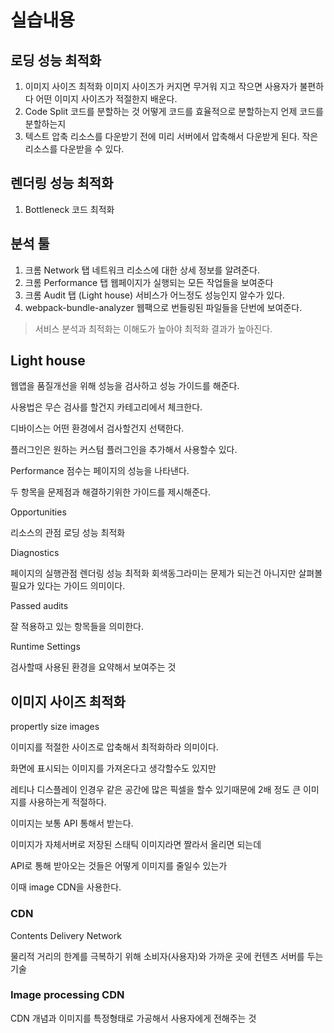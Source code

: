 # 실습내용

## 로딩 성능 최적화

1. 이미지 사이즈 최적화
   이미지 사이즈가 커지면 무거워 지고 작으면 사용자가 불편하다
   어떤 이미지 사이즈가 적절한지 배운다.
1. Code Split
   코드를 분할하는 것
   어떻게 코드를 효율적으로 분할하는지
   언제 코드를 분할하는지
1. 텍스트 압축
   리소스를 다운받기 전에 미리 서버에서 압축해서 다운받게 된다.
   작은 리소스를 다운받을 수 있다.

## 렌더링 성능 최적화

1. Bottleneck 코드 최적화

## 분석 툴

1. 크롬 Network 탭
   네트워크 리소스에 대한 상세 정보를 알려준다.
1. 크롬 Performance 탭
   웹페이지가 실행되는 모든 작업들을 보여준다
1. 크롬 Audit 탭 (Light house)
   서비스가 어느정도 성능인지 알수가 있다.
1. webpack-bundle-analyzer
   웹팩으로 번들링된 파일들을 단번에 보여준다.

> 서비스 분석과 최적화는 이해도가 높아야 최적화 결과가 높아진다.

## Light house

웹앱을 품질개선을 위해 성능을 검사하고 성능 가이드를 해준다.

사용법은 무슨 검사를 할건지 카테고리에서 체크한다.

디바이스는 어떤 환경에서 검사할건지 선택한다.

플러그인은 원하는 커스텀 플러그인을 추가해서 사용할수 있다.

Performance 점수는 페이지의 성능을 나타낸다.

두 항목을 문제점과 해결하기위한 가이드를 제시해준다.

Opportunities

리소스의 관점
로딩 성능 최적화

Diagnostics

페이지의 실행관점
렌더링 성능 최적화
회색동그라미는 문제가 되는건 아니지만 살펴볼 필요가 있다는 가이드 의미이다.

Passed audits

잘 적용하고 있는 항목들을 의미한다.

Runtime Settings

검사할때 사용된 환경을 요약해서 보여주는 것

## 이미지 사이즈 최적화

propertly size images

이미지를 적절한 사이즈로 압축해서 최적화하라 의미이다.

화면에 표시되는 이미지를 가져온다고 생각할수도 있지만

레티나 디스플레이 인경우 같은 공간에 많은 픽셀을 할수 있기때문에 2배 정도 큰 이미지를 사용하는게 적절하다.

이미지는 보통 API 통해서 받는다.

이미지가 자체서버로 저장된 스태틱 이미지라면 짤라서 올리면 되는데

API로 통해 받아오는 것들은 어떻게 이미지를 줄일수 있는가

이때 image CDN을 사용한다.

### CDN

Contents Delivery Network

물리적 거리의 한계를 극복하기 위해 소비자(사용자)와 가까운 곳에 컨텐츠 서버를 두는 기술

### Image processing CDN

CDN 개념과 이미지를 특정형태로 가공해서 사용자에게 전해주는 것
